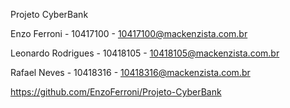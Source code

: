 Projeto CyberBank

Enzo Ferroni - 10417100 - 10417100@mackenzista.com.br

Leonardo Rodrigues - 10418105 - 10418105@mackenzista.com.br

Rafael Neves - 10418316 - 10418316@mackenzista.com.br

https://github.com/EnzoFerroni/Projeto-CyberBank
